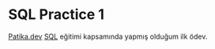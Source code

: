# SQL Practice 1
[Patika.dev](https://www.paptika.dev) [SQL](https://app.patika.dev/courses/sql) eğitimi kapsamında yapmış olduğum ilk ödev.
